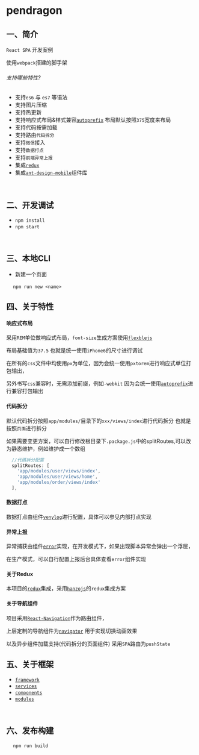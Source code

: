 # pendragon

## 一、简介

`React SPA` 开发案例

使用`webpack`搭建的脚手架

###### 支持哪些特性?

- 支持`es6` 与 `es7` 等语法
- 支持图片压缩
- 支持热更新
- 支持响应式布局&样式兼容[`autoprefix`](https://github.com/postcss/autoprefixer) 布局默认按照`375`宽度来布局
- 支持代码按需加载
- 支持路由`代码拆分`
- 支持`微信`接入
- 支持`数据打点`
- 支持`前端异常上报`
- 集成[`redux`](https://github.com/reactjs/redux)
- 集成[`ant-design-mobile`](https://github.com/ant-design/ant-design-mobile/)组件库

&#8195;

## 二、开发调试

- `npm install`
- `npm start`

&#8195;

## 三、本地CLI

- 新建一个页面

&#8195;  `npm run new <name>`

## 四、关于特性

#### 响应式布局

采用`REM`单位做响应式布局，`font-size`生成方案使用[`flexblejs`](https://github.com/amfe/lib-flexible/)

布局基础值为`37.5` 也就是统一使用`iPhone6`的尺寸进行调试

在所有的`css`文件中均使用`px`为单位，因为会统一使用`pxtorem`进行响应式单位打包输出，

另外书写`css`兼容时，无需添加前缀，例如`-webkit` 因为会统一使用[`autoprefix`](https://github.com/postcss/autoprefixer)进行兼容打包输出

#### 代码拆分

默认代码拆分按照`app/modules/`目录下的`xxx/views/index`进行代码拆分 也就是按照`页面`进行拆分

如果需要变更方案，可以自行修改根目录下`.package.js`中的splitRoutes,可以改为静态维护，例如维护成一个数组

```js
  //代碼拆分配置
  splitRoutes: [
    'app/modules/user/views/index',
    'app/modules/user/views/home',
    'app/modules/order/views/index'
  ],
```

#### 数据打点

数据打点由组件[`venylog`](/app/components/venylog)进行配置，具体可以参见内部打点实现

#### 异常上报

异常捕获由组件[`error`](/app/components/error)实现，在开发模式下，如果出现脚本异常会弹出一个浮层，

在生产模式，可以自行配置上报后台具体查看`error`组件实现

#### 关于Redux

本项目的[`redux`](https://github.com/reactjs/redux)集成，采用[`hanzojs`](https://github.com/pamler/hanzojs)的`redux`集成方案

#### 关于导航组件

项目采用[`React-Navigation`](https://github.com/react-navigation/react-navigation)作为路由组件，

上层定制的导航组件为[`navigator`](/app/components/navigator) 用于实现切换动画效果

以及异步组件加载支持(代码拆分的页面组件) 采用`SPA`路由为`pushState`

## 五、关于框架

- [`framework`](/app/api/framework)
- [`services`](/app/api/services)
- [`components`](/app/components)
- [`modules`](/app/modules)

&#8195;

## 六、发布构建

&#8195;  `npm run build`
